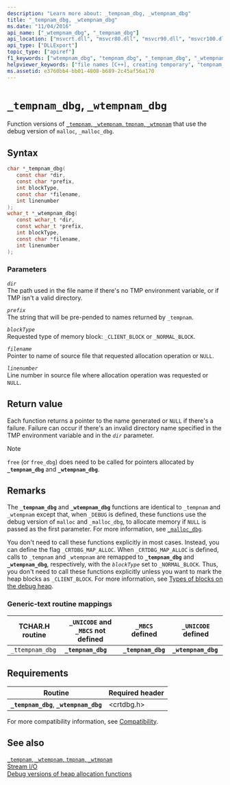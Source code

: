 ```yaml
---
description: "Learn more about: _tempnam_dbg, _wtempnam_dbg"
title: "_tempnam_dbg, _wtempnam_dbg"
ms.date: "11/04/2016"
api_name: ["_wtempnam_dbg", "_tempnam_dbg"]
api_location: ["msvcrt.dll", "msvcr80.dll", "msvcr90.dll", "msvcr100.dll", "msvcr100_clr0400.dll", "msvcr110.dll", "msvcr110_clr0400.dll", "msvcr120.dll", "msvcr120_clr0400.dll", "ucrtbase.dll"]
api_type: ["DLLExport"]
topic_type: ["apiref"]
f1_keywords: ["wtempnam_dbg", "tempnam_dbg", "_tempnam_dbg", "_wtempnam_dbg"]
helpviewer_keywords: ["file names [C++], creating temporary", "tempnam_dbg function", "temporary files, creating", "file names [C++], temporary", "wtempnam_dbg function", "_tempnam_dbg function", "_wtempnam_dbg function"]
ms.assetid: e3760bb4-bb01-4808-b689-2c45af56a170
---
```

# `_tempnam_dbg`, `_wtempnam_dbg`

Function versions of [`_tempnam`, `_wtempnam`, `tmpnam`, `_wtmpnam`](tempnam-wtempnam-tmpnam-wtmpnam.md) that use the debug version of `malloc`, `_malloc_dbg`.

## Syntax

```C
char *_tempnam_dbg(
   const char *dir,
   const char *prefix,
   int blockType,
   const char *filename,
   int linenumber
);
wchar_t *_wtempnam_dbg(
   const wchar_t *dir,
   const wchar_t *prefix,
   int blockType,
   const char *filename,
   int linenumber
);
```

### Parameters

*`dir`*\
The path used in the file name if there's no TMP environment variable, or if TMP isn't a valid directory.

*`prefix`*\
The string that will be pre-pended to names returned by `_tempnam`.

*`blockType`*\
Requested type of memory block: `_CLIENT_BLOCK` or `_NORMAL_BLOCK`.

*`filename`*\
Pointer to name of source file that requested allocation operation or `NULL`.

*`linenumber`*\
Line number in source file where allocation operation was requested or `NULL`.

## Return value

Each function returns a pointer to the name generated or `NULL` if there's a failure. Failure can occur if there's an invalid directory name specified in the TMP environment variable and in the *`dir`* parameter.

> [!NOTE]
> `free` (or `free_dbg`) does need to be called for pointers allocated by **`_tempnam_dbg`** and **`_wtempnam_dbg`**.

## Remarks

The **`_tempnam_dbg`** and **`_wtempnam_dbg`** functions are identical to `_tempnam` and `_wtempnam` except that, when `_DEBUG` is defined, these functions use the debug version of `malloc` and `_malloc_dbg`, to allocate memory if `NULL` is passed as the first parameter. For more information, see [`_malloc_dbg`](malloc-dbg.md).

You don't need to call these functions explicitly in most cases. Instead, you can define the flag `_CRTDBG_MAP_ALLOC`. When `_CRTDBG_MAP_ALLOC` is defined, calls to `_tempnam` and `_wtempnam` are remapped to **`_tempnam_dbg`** and **`_wtempnam_dbg`**, respectively, with the *`blockType`* set to `_NORMAL_BLOCK`. Thus, you don't need to call these functions explicitly unless you want to mark the heap blocks as `_CLIENT_BLOCK`. For more information, see [Types of blocks on the debug heap](../crt-debug-heap-details.md#types-of-blocks-on-the-debug-heap).

### Generic-text routine mappings

| TCHAR.H routine | `_UNICODE` and `_MBCS` not defined | `_MBCS` defined | `_UNICODE` defined |
|---|---|---|---|
| `_ttempnam_dbg` | **`_tempnam_dbg`** | **`_tempnam_dbg`** | **`_wtempnam_dbg`** |

## Requirements

| Routine | Required header |
|---|---|
| **`_tempnam_dbg`**, **`_wtempnam_dbg`** | \<crtdbg.h> |

For more compatibility information, see [Compatibility](../compatibility.md).

## See also

[`_tempnam`, `_wtempnam`, `tmpnam`, `_wtmpnam`](tempnam-wtempnam-tmpnam-wtmpnam.md)\
[Stream I/O](../stream-i-o.md)\
[Debug versions of heap allocation functions](../debug-versions-of-heap-allocation-functions.md)
